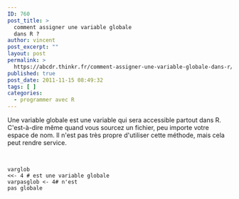```yaml
---
ID: 760
post_title: >
  comment assigner une variable globale
  dans R ?
author: vincent
post_excerpt: ""
layout: post
permalink: >
  https://abcdr.thinkr.fr/comment-assigner-une-variable-globale-dans-r/
published: true
post_date: 2011-11-15 08:49:32
tags: [ ]
categories:
  - programmer avec R
---
```

Une variable globale est une variable qui sera accessible partout dans R. C'est-à-dire même quand vous sourcez un fichier, peu importe votre espace de nom. Il n'est pas très propre d'utiliser cette méthode, mais cela peut rendre service.<br /><br /> <pre><code><br />varglob &lt;&lt;- 4 # est une variable globale<br />varpasglob &lt;- 4# n'est pas globale<br /><br /></code></pre>